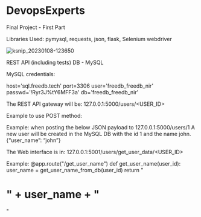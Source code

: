 # DevopsExperts
Final Project - First Part


Libraries Used: pymysql, requests, json, flask, Selenium webdriver

![ksnip_20230108-123650](https://user-images.githubusercontent.com/58972577/211191607-ffb5a86b-e09d-4373-8a04-79e53341e2ec.png)

REST API (including tests)
DB - MySQL

MySQL credentials:

host='sql.freedb.tech'
port=3306
user='freedb_freedb_nir'
passwd='!Ryr3J%tY6MFF3a'
db='freedb_freedb_nir'


The REST API gateway will be: 127.0.0.1:5000/users/<USER_ID>

Example to use POST method:

Example: when posting the below JSON payload to 127.0.0.1:5000/users/1 
A new user will be created in the MySQL DB with the id 1 and the name john.
{“user_name”: “john”}


The Web interface is in: 127.0.0.1:5001/users/get_user_data/<USER_ID>

Example:
@app.route("/get_user_name")
def get_user_name(user_id):
user_name = get_user_name_from_db(user_id)
return "<H1 id='user'>" + user_name + "</H1>"

